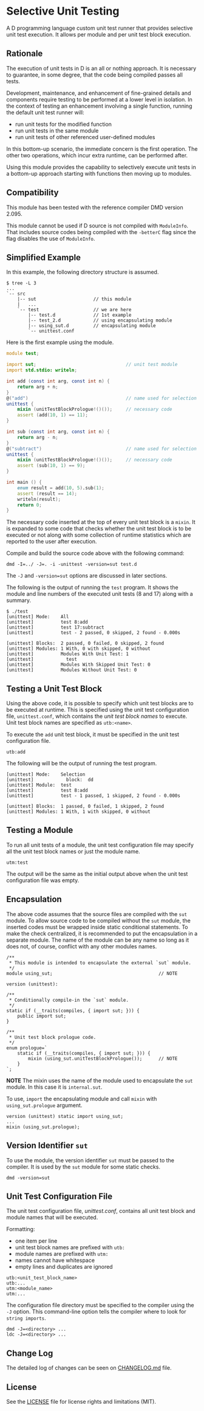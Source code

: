 # Selective Unit Testing

A D programming language custom unit test runner that provides selective unit
test execution.
It allows per module and per unit test block execution.



## Rationale

The execution of unit tests in D is an all or nothing approach.
It is necessary to guarantee, in some degree, that the code being compiled
passes all tests.

Development, maintenance, and enhancement of fine-grained details and
components require testing to be performed at a lower level in isolation.
In the context of testing an enhancement involving a single function,
running the default unit test runner will:

  * run unit tests for the modified function
  * run unit tests in the same module
  * run unit tests of other referenced user-defined modules

In this bottom-up scenario, the immediate concern is the first operation.
The other two operations, which incur extra runtime, can be performed after.

Using this module provides the capability to selectively execute unit tests
in a bottom-up approach starting with functions then moving up to modules.



## Compatibility

This module has been tested with the reference compiler DMD version 2.095.

This module cannot be used if D source is not compiled with `ModuleInfo`.
That includes source codes being compiled with the `-betterC` flag since the
flag disables the use of `ModuleInfo`.



## Simplified Example

In this example, the following directory structure is assumed.

~~~
$ tree -L 3
...
`-- src
    |-- sut                     // this module
    |   ...
    `-- test                    // we are here
        |-- test.d              // 1st example
        |-- test_2.d            // using encapsulating module
        |-- using_sut.d         // encapsulating module
        `-- unittest.conf
~~~

Here is the first example using the module.

~~~d
module test;

import sut;                                 // unit test module
import std.stdio: writeln;

int add (const int arg, const int n) {
    return arg + n;
}
@("add")                                    // name used for selection
unittest {
    mixin (unitTestBlockPrologue!()());     // necessary code
    assert (add(10, 1) == 11);
}

int sub (const int arg, const int n) {
    return arg - n;
}
@("subtract")                               // name used for selection
unittest {
    mixin (unitTestBlockPrologue!()());     // necessary code
    assert (sub(10, 1) == 9);
}

int main () {
    enum result = add(10, 5).sub(1);
    assert (result == 14);
    writeln(result);
    return 0;
}
~~~

The necessary code inserted at the top of every unit test block is a `mixin`.
It is expanded to some code that checks whether the unit test block is to be
executed or not along with some collection of runtime statistics which are
reported to the user after execution.

Compile and build the source code above with the following command:

~~~
dmd -I=../ -J=. -i -unittest -version=sut test.d
~~~

The `-J` and `-version=sut` options are discussed in later sections.

The following is the output of running the `test` program.
It shows the module and line numbers of the executed unit tests (8 and 17)
along with a summary.

~~~
$ ./test
[unittest] Mode:    All
[unittest]          test 8:add
[unittest]          test 17:subtract
[unittest]          test - 2 passed, 0 skipped, 2 found - 0.000s

[unittest] Blocks:  2 passed, 0 failed, 0 skipped, 2 found
[unittest] Modules: 1 With, 0 with skipped, 0 without
[unittest]          Modules With Unit Test: 1
[unittest]            test
[unittest]          Modules With Skipped Unit Test: 0
[unittest]          Modules Without Unit Test: 0
~~~



## Testing a Unit Test Block

Using the above code, it is possible to specify which unit test blocks are to
be executed at runtime.
This is specified using the unit test configuration file, `unittest.conf`,
which contains the _unit test block names_ to execute.
Unit test block names are specified as `utb:<name>`.

To execute the `add` unit test block, it must be specified in the unit test
configuration file.

~~~
utb:add
~~~

The following will be the output of running the test program.

~~~
[unittest] Mode:    Selection
[unittest]            block:  dd
[unittest] Module:  test
[unittest]          test 8:add
[unittest]          test - 1 passed, 1 skipped, 2 found - 0.000s

[unittest] Blocks:  1 passed, 0 failed, 1 skipped, 2 found
[unittest] Modules: 1 With, 1 with skipped, 0 without
~~~



## Testing a Module

To run all unit tests of a module, the unit test configuration file may
specify all the unit test block names or just the module name.

~~~
utm:test
~~~

The output will be the same as the initial output above when the unit test
configuration file was empty.



## Encapsulation

The above code assumes that the source files are compiled with the `sut` module.
To allow source code to be compiled without the `sut` module, the inserted codes
must be wrapped inside static conditional statements.
To make the check centralized, it is recommended to put the encapsulation in a
separate module.
The name of the module can be any name so long as it does not, of course,
conflict with any other modules names.

~~~
/**
 * This module is intended to encapsulate the external `sut` module.
 */
module using_sut;                                       // NOTE

version (unittest):

/**
 * Conditionally compile-in the `sut` module.
 */
static if (__traits(compiles, { import sut; })) {
    public import sut;
}

/**
 * Unit test block prologue code.
 */
enum prologue=`
    static if (__traits(compiles, { import sut; })) {
        mixin (using_sut.unitTestBlockPrologue());      // NOTE
    }
`;
~~~

__NOTE__ The mixin uses the name of the module used to encapsulate the `sut`
module. In this case it is `internal.sut`.

To use, `import` the encapsulating module and call `mixin` with
`using_sut.prologue` argument.

~~~
version (unittest) static import using_sut;
...
mixin (using_sut.prologue);
~~~



## Version Identifier `sut`

To use the module, the version identifier `sut` must be passed to the compiler.
It is used by the `sut` module for some static checks.

~~~
dmd -version=sut
~~~



## Unit Test Configuration File

The unit test configuration file, _unittest.conf_, contains all unit test
block and module names that will be executed.

Formatting:

* one item per line
* unit test block names are prefixed with `utb:`
* module names are prefixed with `utm:`
* names cannot have whitespace
* empty lines and duplicates are ignored

~~~
utb:<unit_test_block_name>
utb:...
utm:<module_name>
utm:...
~~~

The configuration file directory must be specified to the compiler using the
`-J` option.
This command-line option tells the compiler where to look for `string imports`.

~~~
dmd -J=<directory> ...
ldc -J=<directory> ...
~~~



## Change Log

The detailed log of changes can be seen on [CHANGELOG.md](CHANGELOG.md) file.



## License

See the [LICENSE](LICENSE) file for license rights and limitations (MIT).

